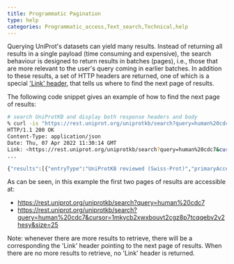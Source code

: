 ```yaml
---
title: Programmatic Pagination
type: help
categories: Programmatic_access,Text_search,Technical,help
---
```


Querying UniProt's datasets can yield many results. Instead of returning all results in a single payload (time consuming
and expensive), the search behaviour is designed to return results in batches (pages), i.e., those that are more relevant
to the user's query coming in earlier batches. In addition to these results, a set of HTTP headers are returned, one of which is a special
['Link' header](https://datatracker.ietf.org/doc/html/rfc8288#section-3), that tells us where to find the next page of results.

The following code snippet gives an example of how to find the next page of results:

```bash
# search UniProtKB and display both response headers and body
% curl -is "https://rest.uniprot.org/uniprotkb/search?query=human%20cdc7"
HTTP/1.1 200 OK
Content-Type: application/json
Date: Thu, 07 Apr 2022 11:30:14 GMT
Link: <https://rest.uniprot.org/uniprotkb/search?query=human%20cdc7&cursor=1mkycb2xwxbouvt2cgz8p7tcqqebv2v2hesy&size=25>; rel="next"
...

{"results":[{"entryType":"UniProtKB reviewed (Swiss-Prot)","primaryAccession":"O00311","secondaryAccessions":["D3DT31","O00558","Q5T5U5"],"uniProtkbId":"CDC7_HUMAN","entryAudit":{"firstPublicDate":"2001-01-11","lastAnnotationUpdateDate":"2022-02-23","lastSequenceUpdateDate":"1997-07-01","entryVersion":207,"sequenceVersion":1},"annotationScore":247.99999999999997,"organism":{"scientificName":"Homo sapiens","commonName":"Human","taxonId":9606,"lineage":["Eukaryota","Metazoa","Chordata","Craniata","Vertebrata","Euteleostomi","Mammalia","Eutheria","Euarchontoglires","Primates","Haplorrhini","Catarrhini","Hominidae","Homo"]},"proteinExistence":"1: Evidence at protein level","proteinDescription":{"recommendedName":{"fullName":{"value":"Cell division cycle 7-related protein kinase"},"shortNames":[{"value":"CDC7-related kinase"},{"value":"HsCdc7"},{"value":"huCdc7"}],"ecNumbers":[{"value":"2.7.11.1"}]}},"genes":[{"geneName":{"value":"CDC7"},"synonyms":[{"value":"CDC7L1"}]}],"comments":[{"texts":[{"evidences":[{"evidenceCode":"ECO:0000269","source":"PubMed","id":"12065429"}],"value":"Seems to phosphorylate critical substrates that regulate the G1/S phase transition and/or DNA replication. Can phosphorylate MCM2 and MCM3"}],"commentType":"FUNCTION"},{"commentType":"CATALYTIC ACTIVITY","reaction":{"name":"ATP + L-seryl-
```

As can be seen, in this example the first two pages of results are accessible at:

- https://rest.uniprot.org/uniprotkb/search?query=human%20cdc7
- https://rest.uniprot.org/uniprotkb/search?query=human%20cdc7&cursor=1mkycb2xwxbouvt2cgz8p7tcqqebv2v2hesy&size=25

Note: whenever there are more results to retrieve, there will be a corresponding the 'Link' header pointing to the next
page of results. When there are no more results to retrieve, no 'Link' header is returned.
